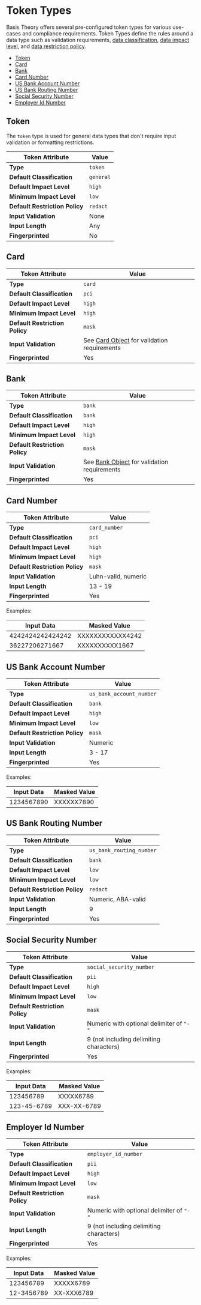# Token Types

Basis Theory offers several pre-configured token types for various use-cases and compliance requirements.
Token Types define the rules around a data type such as validation requirements, [data classification](#tokens-token-classifications), 
[data impact level](#tokens-token-impact-levels), and [data restriction policy](#tokens-token-restriction-policies).

- [Token](#token-types-token)
- [Card](#token-types-card)
- [Bank](#token-types-bank)
- [Card Number](#token-types-card-number)
- [US Bank Account Number](#token-types-us-bank-account-number)
- [US Bank Routing Number](#token-types-us-bank-routing-number)
- [Social Security Number](#token-types-social-security-number)
- [Employer Id Number](#token-types-employer-id-number)

## Token

The `token` type is used for general data types that don't require input validation or formatting restrictions.

| Token Attribute                | Value     |
|--------------------------------|-----------|
| **Type**                       | `token`   |
| **Default Classification**     | `general` |
| **Default Impact Level**       | `high`    |
| **Minimum Impact Level**       | `low`     |
| **Default Restriction Policy** | `redact`  |
| **Input Validation**           | None      |
| **Input Length**               | Any       |
| **Fingerprinted**              | No        |


## Card

| Token Attribute                | Value                                                                                       |
|--------------------------------|---------------------------------------------------------------------------------------------|
| **Type**                       | `card`                                                                                      |
| **Default Classification**     | `pci`                                                                                       |
| **Default Impact Level**       | `high`                                                                                      |
| **Minimum Impact Level**       | `high`                                                                                      |
| **Default Restriction Policy** | `mask`                                                                                      |
| **Input Validation**           | See [Card Object](#tokens-token-data-validations) for validation requirements |
| **Fingerprinted**              | Yes                                                                                         |


## Bank

| Token Attribute                | Value                                                                                                    |
|--------------------------------|----------------------------------------------------------------------------------------------------------|
| **Type**                       | `bank`                                                                                                   |
| **Default Classification**     | `bank`                                                                                                   |
| **Default Impact Level**       | `high`                                                                                                   |
| **Minimum Impact Level**       | `high`                                                                                                   |
| **Default Restriction Policy** | `mask`                                                                                                   |
| **Input Validation**           | See [Bank Object](#tokens-token-data-validations) for validation requirements              |
| **Fingerprinted**              | Yes                                                                                                      |


## Card Number

| Token Attribute                | Value               |
|--------------------------------|---------------------|
| **Type**                       | `card_number`       |
| **Default Classification**     | `pci`               |
| **Default Impact Level**       | `high`              |
| **Minimum Impact Level**       | `high`              |
| **Default Restriction Policy** | `mask`              |
| **Input Validation**           | Luhn-valid, numeric |
| **Input Length**               | 13 - 19             |
| **Fingerprinted**              | Yes                 |

Examples:

| Input Data       | Masked Value     |
|------------------|------------------|
| 4242424242424242 | XXXXXXXXXXXX4242 |
| 36227206271667   | XXXXXXXXXX1667   |


## US Bank Account Number

| Token Attribute                | Value                    |
|--------------------------------|--------------------------|
| **Type**                       | `us_bank_account_number` |
| **Default Classification**     | `bank`                   |
| **Default Impact Level**       | `high`                   |
| **Minimum Impact Level**       | `low`                    |
| **Default Restriction Policy** | `mask`                   |
| **Input Validation**           | Numeric                  |
| **Input Length**               | 3 - 17                   |
| **Fingerprinted**              | Yes                      |

Examples: 

| Input Data          | Masked Value        |
|---------------------|---------------------|
| 1234567890          | XXXXXX7890          |


## US Bank Routing Number

| Token Attribute                | Value                        |
|--------------------------------|------------------------------|
| **Type**                       | `us_bank_routing_number`     |
| **Default Classification**     | `bank`                       |
| **Default Impact Level**       | `low`                        |
| **Minimum Impact Level**       | `low`                        |
| **Default Restriction Policy** | `redact`                     |
| **Input Validation**           | Numeric, ABA-valid           |
| **Input Length**               | 9                            |
| **Fingerprinted**              | Yes                          |


## Social Security Number

| Token Attribute                | Value                                    |
|--------------------------------|------------------------------------------|
| **Type**                       | `social_security_number`                 |
| **Default Classification**     | `pii`                                    |
| **Default Impact Level**       | `high`                                   |
| **Minimum Impact Level**       | `low`                                    |
| **Default Restriction Policy** | `mask`                                   |
| **Input Validation**           | Numeric with optional delimiter of `"-"` |
| **Input Length**               | 9 (not including delimiting characters)  |
| **Fingerprinted**              | Yes                                      |

Examples:

| Input Data  | Masked Value |
|-------------|--------------|
| 123456789   | XXXXX6789    |
| 123-45-6789 | XXX-XX-6789  |


## Employer Id Number

| Token Attribute                | Value                                    |
|--------------------------------|------------------------------------------|
| **Type**                       | `employer_id_number`                     |
| **Default Classification**     | `pii`                                    |
| **Default Impact Level**       | `high`                                   |
| **Minimum Impact Level**       | `low`                                    |
| **Default Restriction Policy** | `mask`                                   |
| **Input Validation**           | Numeric with optional delimiter of `"-"` |
| **Input Length**               | 9 (not including delimiting characters)  |
| **Fingerprinted**              | Yes                                      |

Examples:

| Input Data | Masked Value |
|------------|--------------|
| 123456789  | XXXXX6789    |
| 12-3456789 | XX-XXX6789   |
